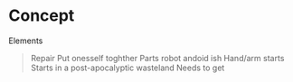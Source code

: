 # Concept
Elements
> Repair
> Put onesself toghther 
> Parts 
> robot andoid ish
> Hand/arm starts 
> Starts in a post-apocalyptic wasteland
> Needs to get 
